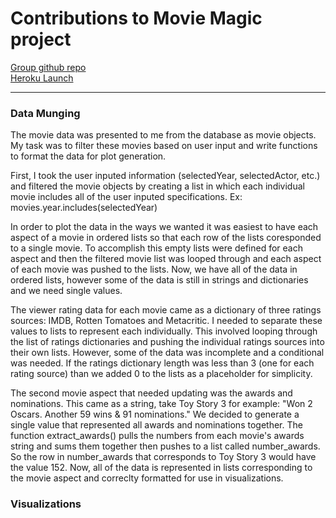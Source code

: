 # Contributions to Movie Magic project


[Group github repo](https://github.com/vasmarm/Movie-Hawks)  
[Heroku Launch](https://obscure-bastion-66936.herokuapp.com/)
***

### Data Munging

The movie data was presented to me from the database as movie objects. My task was to filter these movies based on user input and write functions to format the data for plot generation. 

First, I took the user inputed information (selectedYear, selectedActor, etc.) and filtered the movie objects by creating a list in which each individual movie includes all of the user inputed specifications. Ex: movies.year.includes(selectedYear)

In order to plot the data in the ways we wanted it was easiest to have each aspect of a movie in ordered lists so that each row of the lists coresponded to a single movie. To accomplish this empty lists were defined for each aspect and then the filtered movie list was looped through and each aspect of each movie was pushed to the lists. Now, we have all of the data in ordered lists, however some of the data is still in strings and dictionaries and we need single values. 

The viewer rating data for each movie came as a dictionary of three ratings sources: IMDB, Rotten Tomatoes and Metacritic. I needed to separate these values to lists to represent each individually. This involved looping through the list of ratings dictionaries and pushing the individual ratings sources into their own lists. However, some of the data was incomplete and a conditional was needed. If the ratings dictionary length was less than 3 (one for each rating source) than we added 0 to the lists as a placeholder for simplicity. 

The second movie aspect that needed updating was the awards and nominations. This came as a string, take Toy Story 3 for example: "Won 2 Oscars. Another 59 wins & 91 nominations." We decided to generate a single value that represented all awards and nominations together. The function extract_awards() pulls the numbers from each movie's awards string and sums them together then pushes to a list called number_awards. So the row in number_awards that corresponds to Toy Story 3 would have the value 152. Now, all of the data is represented in lists corresponding to the movie aspect and correclty formatted for use in visualizations. 

### Visualizations




